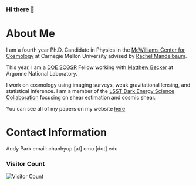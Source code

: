 ### Hi there 👋

# About Me

I am a fourth year Ph.D. Candidate in Physics in the [McWilliams Center for Cosmology](https://www.cmu.edu/cosmology/) at Carnegie Mellon University advised by [Rachel Mandelbaum](https://www.cmu.edu/physics/people/faculty/mandelbaum.html).

This year, I am a [DOE SCGSR](https://science.osti.gov/wdts/scgsr) Fellow working with [Matthew Becker](https://www.anl.gov/profile/matthew-r-becker) at Argonne National Laboratory.

I work on cosmology using imaging surveys, weak gravitational lensing, and statistical inference. I am a member of the [LSST Dark Energy Science Collaboration](https://lsstdesc.org/) focusing on shear estimation and cosmic shear.

You can see all of my papers on my website [here](https://andyypark.github.io/)

# Contact Information

Andy Park
email: chanhyup [at] cmu [dot] edu

### Visitor Count

![Visitor Count](https://profile-counter.glitch.me/andyyPark/count.svg)
